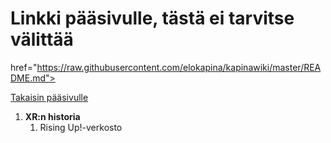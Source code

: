 
# Linkki pääsivulle, tästä ei tarvitse välittää
<a name="pääsivu"> href="https://raw.githubusercontent.com/elokapina/kapinawiki/master/README.md"></a>

[Takaisin pääsivulle](#pääsivu)

1. **XR:n historia**
    1.	Rising Up!-verkosto